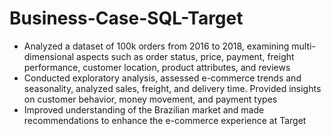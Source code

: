 # Business-Case-SQL-Target

- Analyzed a dataset of 100k orders from 2016 to 2018, examining multi-dimensional aspects such as order
status, price, payment, freight performance, customer location, product attributes, and reviews
- Conducted exploratory analysis, assessed e-commerce trends and seasonality, analyzed sales, freight, and
delivery time. Provided insights on customer behavior, money movement, and payment types
- Improved understanding of the Brazilian market and made recommendations to enhance the e-commerce
experience at Target
